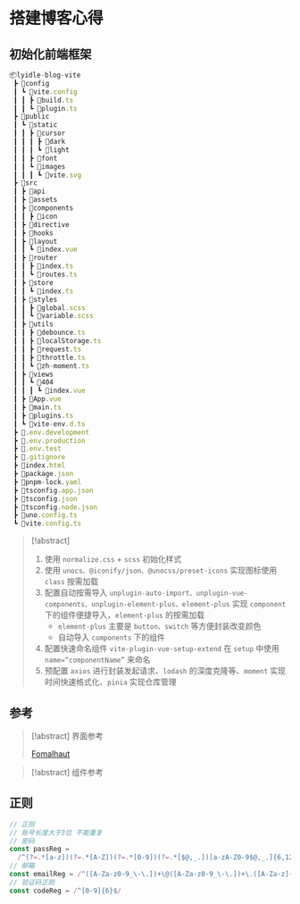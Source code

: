 # 搭建博客心得

## 初始化前端框架

```ts
📦lyidle-blog-vite
 ┣ 📂config
 ┃ ┗ 📂vite.config
 ┃ ┃ ┣ 📜build.ts
 ┃ ┃ ┗ 📜plugin.ts
 ┣ 📂public
 ┃ ┗ 📂static
 ┃ ┃ ┣ 📂cursor
 ┃ ┃ ┃ ┣ 📂dark
 ┃ ┃ ┃ ┗ 📂light
 ┃ ┃ ┣ 📂font
 ┃ ┃ ┗ 📂images
 ┃ ┃ ┃ ┗ 📜vite.svg
 ┣ 📂src
 ┃ ┣ 📂api
 ┃ ┣ 📂assets
 ┃ ┣ 📂components
 ┃ ┃ ┣ 📂icon
 ┃ ┣ 📂directive
 ┃ ┣ 📂hooks
 ┃ ┣ 📂layout
 ┃ ┃ ┗ 📜index.vue
 ┃ ┣ 📂router
 ┃ ┃ ┣ 📜index.ts
 ┃ ┃ ┗ 📜routes.ts
 ┃ ┣ 📂store
 ┃ ┃ ┗ 📜index.ts
 ┃ ┣ 📂styles
 ┃ ┃ ┣ 📜global.scss
 ┃ ┃ ┗ 📜variable.scss
 ┃ ┣ 📂utils
 ┃ ┃ ┣ 📜debounce.ts
 ┃ ┃ ┣ 📜localStorage.ts
 ┃ ┃ ┣ 📜request.ts
 ┃ ┃ ┣ 📜throttle.ts
 ┃ ┃ ┗ 📜zh-moment.ts
 ┃ ┣ 📂views
 ┃ ┃ ┗ 📂404
 ┃ ┃ ┃ ┗ 📜index.vue
 ┃ ┣ 📜App.vue
 ┃ ┣ 📜main.ts
 ┃ ┣ 📜plugins.ts
 ┃ ┗ 📜vite-env.d.ts
 ┣ 📜.env.development
 ┣ 📜.env.production
 ┣ 📜.env.test
 ┣ 📜.gitignore
 ┣ 📜index.html
 ┣ 📜package.json
 ┣ 📜pnpm-lock.yaml
 ┣ 📜tsconfig.app.json
 ┣ 📜tsconfig.json
 ┣ 📜tsconfig.node.json
 ┣ 📜uno.config.ts
 ┗ 📜vite.config.ts
```

> [!abstract]
>
> 1. 使用 `normalize.css` + `scss` 初始化样式
> 2. 使用 `unocs、@iconify/json、@unocss/preset-icons` 实现图标使用 `class` 按需加载
> 3. 配置自动按需导入 `unplugin-auto-import、unplugin-vue-components、unplugin-element-plus、element-plus` 实现 `component` 下的组件便捷导入，`element-plus` 的按需加载
>    * `element-plus` 主要是 `button、switch` 等方便封装改变颜色
>    * 自动导入 `components` 下的组件
> 4. 配置快速命名组件 `vite-plugin-vue-setup-extend` 在 `setup` 中使用 `name=“componentName”` 来命名
> 5. 预配置 `axios` 进行封装发起请求、`lodash` 的深度克隆等、`moment` 实现时间快速格式化、`pinia` 实现仓库管理

## 参考

> [!abstract]  界面参考
>
> [Fomalhaut](https://www.fomal.cc/)

> [!abstract]  组件参考
>
> 

## 正则

```ts
// 正则
// 账号长度大于3位 不能重复
// 密码
const passReg =
  /^(?=.*[a-z])(?=.*[A-Z])(?=.*[0-9])(?=.*[$@,_.])[a-zA-Z0-9$@,_.]{6,12}$/
// 邮箱
const emailReg = /^([A-Za-z0-9_\-\.])+\@([A-Za-z0-9_\-\.])+\.([A-Za-z]{2,4})$/
// 验证码正则
const codeReg = /^[0-9]{6}$/
```

